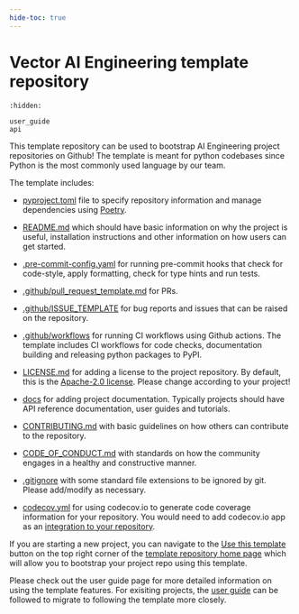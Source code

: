 ```yaml
---
hide-toc: true
---
```


# Vector AI Engineering template repository

```{toctree}
:hidden:

user_guide
api

```

This template repository can be used to bootstrap AI Engineering project repositories
on Github! The template is meant for python codebases since Python is the most commonly
used language by our team.

The template includes:

- [pyproject.toml](https://pip.pypa.io/en/stable/reference/build-system/pyproject-toml/)
file to specify repository information and manage dependencies using
[Poetry](https://python-poetry.org/).

- [README.md](https://docs.github.com/en/repositories/managing-your-repositorys-settings-and-features/customizing-your-repository/about-readmes) which should have basic information on why the project is
useful, installation instructions and other information on how users can get started.

- [.pre-commit-config.yaml](https://pre-commit.com/) for running pre-commit hooks that
check for code-style, apply formatting, check for type hints and run tests.

- [.github/pull_request_template.md](https://docs.github.com/en/communities/using-templates-to-encourage-useful-issues-and-pull-requests/creating-a-pull-request-template-for-your-repository) for PRs.

- [.github/ISSUE_TEMPLATE](https://docs.github.com/en/communities/using-templates-to-encourage-useful-issues-and-pull-requests/configuring-issue-templates-for-your-repository) for bug reports and issues that can be raised on the repository.

- [.github/workflows](https://docs.github.com/en/actions/using-workflows) for running CI
workflows using Github actions. The template includes CI workflows for code checks,
documentation building and releasing python packages to PyPI.

- [LICENSE.md](https://docs.github.com/en/repositories/managing-your-repositorys-settings-and-features/customizing-your-repository/licensing-a-repository) for adding a license to the project repository.
By default, this is the [Apache-2.0 license](http://www.apache.org/licenses/). Please
change according to your project!

- [docs](https://pradyunsg.me/furo/) for adding project documentation. Typically
projects should have API reference documentation, user guides and tutorials.

- [CONTRIBUTING.md](https://docs.github.com/en/communities/setting-up-your-project-for-healthy-contributions/setting-guidelines-for-repository-contributors) with basic guidelines on how others can
contribute to the repository.

- [CODE_OF_CONDUCT.md](https://docs.github.com/en/communities/setting-up-your-project-for-healthy-contributions/adding-a-code-of-conduct-to-your-project) with standards on how the community engages in
a healthy and constructive manner.

- [.gitignore](https://docs.github.com/en/get-started/getting-started-with-git/ignoring-files)
with some standard file extensions to be ignored by git. Please add/modify as necessary.

- [codecov.yml](https://docs.codecov.com/docs/codecov-yaml) for using codecov.io to
generate code coverage information for your repository. You would need to add codecov.io
app as an [integration to your repository](https://docs.codecov.com/docs/how-to-create-a-github-app-for-codecov-enterprise).


If you are starting a new project, you can navigate to the [Use this template](https://docs.github.com/en/repositories/creating-and-managing-repositories/creating-a-repository-from-a-template) button
on the top right corner of the [template repository home page](https://github.com/VectorInstitute/aieng-template)
which will allow you to bootstrap your project repo using this template.

Please check out the user guide page for more detailed information on using the
template features. For exisiting projects, the [user guide](user_guide.md)
can be followed to migrate to following the template more closely.
